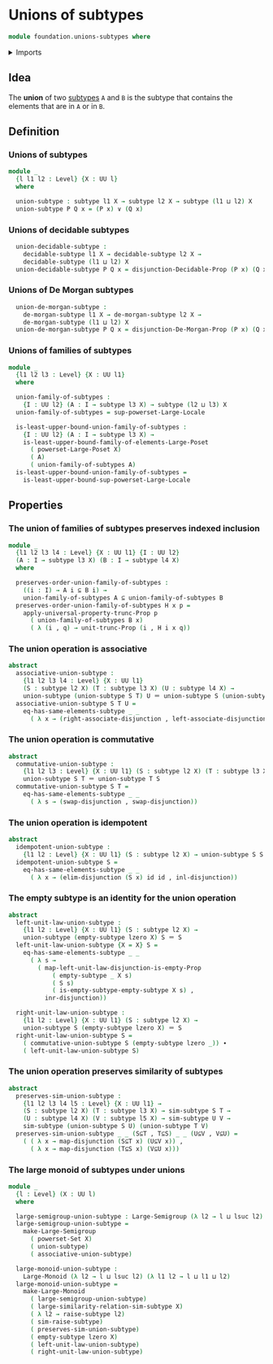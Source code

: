 # Unions of subtypes

```agda
module foundation.unions-subtypes where
```

<details><summary>Imports</summary>

```agda
open import foundation.decidable-subtypes
open import foundation.dependent-pair-types
open import foundation.disjunction
open import foundation.empty-subtypes
open import foundation.function-types
open import foundation.functoriality-disjunction
open import foundation.identity-types
open import foundation.large-locale-of-subtypes
open import foundation.powersets
open import foundation.propositional-truncations
open import foundation.raising-universe-levels
open import foundation.subtypes
open import foundation.universe-levels

open import group-theory.large-monoids
open import group-theory.large-semigroups

open import logic.de-morgan-propositions
open import logic.de-morgan-subtypes
open import logic.double-negation-stable-subtypes

open import order-theory.least-upper-bounds-large-posets
```

</details>

## Idea

The **union** of two [subtypes](foundation-core.subtypes.md) `A` and `B` is the
subtype that contains the elements that are in `A` or in `B`.

## Definition

### Unions of subtypes

```agda
module _
  {l l1 l2 : Level} {X : UU l}
  where

  union-subtype : subtype l1 X → subtype l2 X → subtype (l1 ⊔ l2) X
  union-subtype P Q x = (P x) ∨ (Q x)
```

### Unions of decidable subtypes

```agda
  union-decidable-subtype :
    decidable-subtype l1 X → decidable-subtype l2 X →
    decidable-subtype (l1 ⊔ l2) X
  union-decidable-subtype P Q x = disjunction-Decidable-Prop (P x) (Q x)
```

### Unions of De Morgan subtypes

```agda
  union-de-morgan-subtype :
    de-morgan-subtype l1 X → de-morgan-subtype l2 X →
    de-morgan-subtype (l1 ⊔ l2) X
  union-de-morgan-subtype P Q x = disjunction-De-Morgan-Prop (P x) (Q x)
```

### Unions of families of subtypes

```agda
module _
  {l1 l2 l3 : Level} {X : UU l1}
  where

  union-family-of-subtypes :
    {I : UU l2} (A : I → subtype l3 X) → subtype (l2 ⊔ l3) X
  union-family-of-subtypes = sup-powerset-Large-Locale

  is-least-upper-bound-union-family-of-subtypes :
    {I : UU l2} (A : I → subtype l3 X) →
    is-least-upper-bound-family-of-elements-Large-Poset
      ( powerset-Large-Poset X)
      ( A)
      ( union-family-of-subtypes A)
  is-least-upper-bound-union-family-of-subtypes =
    is-least-upper-bound-sup-powerset-Large-Locale
```

## Properties

### The union of families of subtypes preserves indexed inclusion

```agda
module _
  {l1 l2 l3 l4 : Level} {X : UU l1} {I : UU l2}
  (A : I → subtype l3 X) (B : I → subtype l4 X)
  where

  preserves-order-union-family-of-subtypes :
    ((i : I) → A i ⊆ B i) →
    union-family-of-subtypes A ⊆ union-family-of-subtypes B
  preserves-order-union-family-of-subtypes H x p =
    apply-universal-property-trunc-Prop p
      ( union-family-of-subtypes B x)
      ( λ (i , q) → unit-trunc-Prop (i , H i x q))
```

### The union operation is associative

```agda
abstract
  associative-union-subtype :
    {l1 l2 l3 l4 : Level} {X : UU l1}
    (S : subtype l2 X) (T : subtype l3 X) (U : subtype l4 X) →
    union-subtype (union-subtype S T) U ＝ union-subtype S (union-subtype T U)
  associative-union-subtype S T U =
    eq-has-same-elements-subtype _ _
      ( λ x → (right-associate-disjunction , left-associate-disjunction))
```

### The union operation is commutative

```agda
abstract
  commutative-union-subtype :
    {l1 l2 l3 : Level} {X : UU l1} (S : subtype l2 X) (T : subtype l3 X) →
    union-subtype S T ＝ union-subtype T S
  commutative-union-subtype S T =
    eq-has-same-elements-subtype _ _
      ( λ s → (swap-disjunction , swap-disjunction))
```

### The union operation is idempotent

```agda
abstract
  idempotent-union-subtype :
    {l1 l2 : Level} {X : UU l1} (S : subtype l2 X) → union-subtype S S ＝ S
  idempotent-union-subtype S =
    eq-has-same-elements-subtype _ _
      ( λ x → (elim-disjunction (S x) id id , inl-disjunction))
```

### The empty subtype is an identity for the union operation

```agda
abstract
  left-unit-law-union-subtype :
    {l1 l2 : Level} {X : UU l1} (S : subtype l2 X) →
    union-subtype (empty-subtype lzero X) S ＝ S
  left-unit-law-union-subtype {X = X} S =
    eq-has-same-elements-subtype _ _
      ( λ s →
        ( map-left-unit-law-disjunction-is-empty-Prop
            ( empty-subtype _ X s)
            ( S s)
            ( is-empty-subtype-empty-subtype X s) ,
          inr-disjunction))

  right-unit-law-union-subtype :
    {l1 l2 : Level} {X : UU l1} (S : subtype l2 X) →
    union-subtype S (empty-subtype lzero X) ＝ S
  right-unit-law-union-subtype S =
    ( commutative-union-subtype S (empty-subtype lzero _)) ∙
    ( left-unit-law-union-subtype S)
```

### The union operation preserves similarity of subtypes

```agda
abstract
  preserves-sim-union-subtype :
    {l1 l2 l3 l4 l5 : Level} {X : UU l1} →
    (S : subtype l2 X) (T : subtype l3 X) → sim-subtype S T →
    (U : subtype l4 X) (V : subtype l5 X) → sim-subtype U V →
    sim-subtype (union-subtype S U) (union-subtype T V)
  preserves-sim-union-subtype _ _ (S⊆T , T⊆S) _ _ (U⊆V , V⊆U) =
    ( ( λ x → map-disjunction (S⊆T x) (U⊆V x)) ,
      ( λ x → map-disjunction (T⊆S x) (V⊆U x)))
```

### The large monoid of subtypes under unions

```agda
module _
  {l : Level} (X : UU l)
  where

  large-semigroup-union-subtype : Large-Semigroup (λ l2 → l ⊔ lsuc l2)
  large-semigroup-union-subtype =
    make-Large-Semigroup
      ( powerset-Set X)
      ( union-subtype)
      ( associative-union-subtype)

  large-monoid-union-subtype :
    Large-Monoid (λ l2 → l ⊔ lsuc l2) (λ l1 l2 → l ⊔ l1 ⊔ l2)
  large-monoid-union-subtype =
    make-Large-Monoid
      ( large-semigroup-union-subtype)
      ( large-similarity-relation-sim-subtype X)
      ( λ l2 → raise-subtype l2)
      ( sim-raise-subtype)
      ( preserves-sim-union-subtype)
      ( empty-subtype lzero X)
      ( left-unit-law-union-subtype)
      ( right-unit-law-union-subtype)
```
